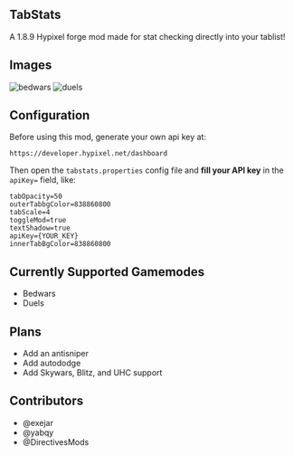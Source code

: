 ## TabStats

A 1.8.9 Hypixel forge mod made for stat checking directly into your tablist!

## Images

![bedwars](https://user-images.githubusercontent.com/87586485/141643040-b229ad0a-f7b6-475f-a289-5ab3ce73ad10.png)
![duels](https://user-images.githubusercontent.com/87586485/141643046-9871b3d5-c9e5-4304-8230-7190c967e8e9.png)

## Configuration

Before using this mod, generate your own api key at:

```
https://developer.hypixel.net/dashboard
```

Then open the `tabstats.properties` config file and **fill your API key** in the `apiKey=` field, like:

```properties
tabOpacity=50
outerTabbgColor=838860800
tabScale=4
toggleMod=true
textShadow=true
apiKey={YOUR_KEY}
innerTabBgColor=838860800
```

## Currently Supported Gamemodes
- Bedwars
- Duels

## Plans
- Add an antisniper
- Add autododge
- Add Skywars, Blitz, and UHC support

## Contributors
- @exejar
- @yabqy
- @DirectivesMods
